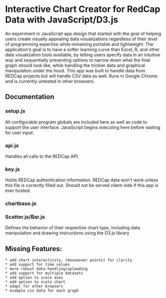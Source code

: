 # Interactive Chart Creator for RedCap Data with JavaScript/D3.js

An experiment in JavaScript app design that started with the goal of helping users create visually appealing
data visualizations regardless of their level of programming expertise while remaining portable and lightweight.
The application's goal is to have a softer learning curve than Excel, R, and other data visualization tools available,
by letting users specify data in an intuitive way and sequentially presenting options to narrow down what the final graph 
should look like, while handling the trickier data and graphical manipulation under the hood. This app was built to handle 
data from REDCap projects but will handle CSV data as well. Runs in Google Chrome and is currently untested in other browsers.

## Documentation

### setup.js

All configurable program globals are included here as well as code to support the user interface. JavaScript begins
executing here before waiting for user input.

### api.js

Handles all calls to the REDCap API.

### key.js

Holds REDCap authentication information. REDCap data won't work unless this file is correctly filled out. Should not be served client-side
if this app is ever hosted.

### chartbase.js

### Scatter.js/Bar.js
	
Defines the behavior of their respective chart type, including data manipulation and drawing instructions using the D3.js library




## Missing Features:
	
	* add chart interactivity, (mouseover points) for clarity
	* add support for time values
	* more robust data handling/uploading
	* add support for multiple datasets
	* add option to scale axes
	* add option to scale chart
	* adapt for other browsers
	* example csv data for each graph

